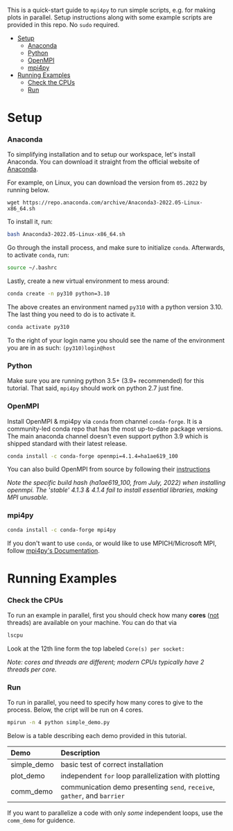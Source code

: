 This is a quick-start guide to `mpi4py` to run simple scripts, e.g. for making plots in parallel. Setup instructions along with some example scripts are provided in this repo. No `sudo` required.

- [Setup](#setup)
    - [Anaconda](#anaconda)
    - [Python](#python)
    - [OpenMPI](#openmpi)
    - [mpi4py](#mpi4py)
- [Running Examples](#running-examples)
    - [Check the CPUs](#check-the-cpus)
    - [Run](#run)

# Setup

### Anaconda
To simplifying installation and to setup our workspace, let's install Anaconda. You can download it straight from the official website of [Anaconda](https://www.anaconda.com/products/distribution). 

For example, on Linux, you can download the version from `05.2022` by running below.

```
wget https://repo.anaconda.com/archive/Anaconda3-2022.05-Linux-x86_64.sh
```

To install it, run:
```bash
bash Anaconda3-2022.05-Linux-x86_64.sh
```
Go through the install process, and make sure to initialize `conda`. Afterwards, to activate `conda`, run:
```bash
source ~/.bashrc
```

Lastly, create a new virtual environment to mess around:
```bash
conda create -n py310 python=3.10
```
The above creates an environment named `py310` with a python version 3.10. The last thing you need to do is to activate it.
```bash
conda activate py310
```
To the right of your login name you should see the name of the environment you are in as such: `(py310)login@host`


### Python
Make sure you are running python 3.5+ (3.9+ recommended) for this tutorial. That said, `mpi4py` should work on python 2.7 just fine.

### OpenMPI

Install OpenMPI & mpi4py via `conda` from channel `conda-forge`. It is a community-led conda repo that has the most up-to-date package versions. The main anaconda channel doesn't even support python 3.9 which is shipped standard with their latest release.
```bash
conda install -c conda-forge openmpi=4.1.4=ha1ae619_100
```
You can also build OpenMPI from source by following their [instructions](https://docs.open-mpi.org/en/v5.0.x/installing-open-mpi/quickstart.html)

*Note the specific build hash (ha1ae619_100, from July, 2022) when installing openmpi. The 'stable' 4.1.3 & 4.1.4 fail to install essential libraries, making MPI unusable.*
### mpi4py

```bash
conda install -c conda-forge mpi4py
```

If you don't want to use `conda`, or would like to use MPICH/Microsoft MPI, follow [mpi4py's Documentation](https://pypi.org/project/mpi4py/).


# Running Examples

### Check the CPUs
To run an example in parallel, first you should check how many **cores** (<ins>not</ins> threads) are available on your machine. You can do that via 
```bash
lscpu
```
Look at the 12th line form the top labeled `Core(s) per socket:`

*Note: cores and threads are different; modern CPUs typically have 2 threads per core.*

### Run

To run in parallel, you need to specify how many cores to give to the process. Below, the cript will be run on 4 cores.
```bash
mpirun -n 4 python simple_demo.py
```
Below is a table describing each demo provided in this tutorial.

| Demo        | Description                                                              |
| :---------- | :----------------------------------------------------------------------- |
| simple_demo | basic test of correct installation                                       |
| plot_demo   | independent `for` loop parallelization with plotting                     |
| comm_demo   | communication demo presenting `send`, `receive`, `gather`, and `barrier` |

If you want to parallelize a code with only *some* independent loops, use the `comm_demo` for guidence.

